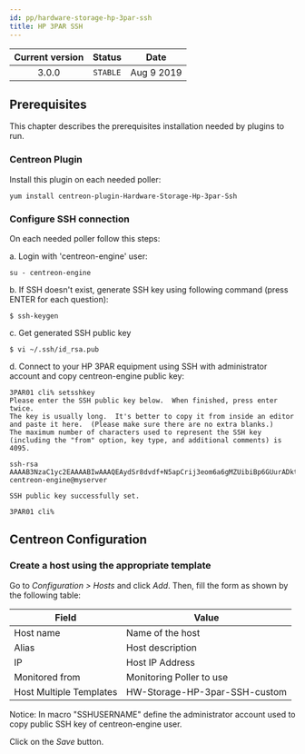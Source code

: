 ```yaml
---
id: pp/hardware-storage-hp-3par-ssh
title: HP 3PAR SSH
---
```


| Current version | Status | Date |
| :-: | :-: | :-: |
| 3.0.0 | `STABLE` | Aug  9 2019 |

## Prerequisites
This chapter describes the prerequisites installation needed by plugins
to run.

### Centreon Plugin
Install this plugin on each needed poller:

    yum install centreon-plugin-Hardware-Storage-Hp-3par-Ssh

### Configure SSH connection
On each needed poller follow this steps:

a. Login with 'centreon-engine' user:

    su - centreon-engine

b. If SSH doesn't exist, generate SSH key using following command (press ENTER for each question):

    $ ssh-keygen

c. Get generated SSH public key

    $ vi ~/.ssh/id_rsa.pub

d. Connect to your HP 3PAR equipment using SSH with administrator account and copy centreon-engine public key:

    3PAR01 cli% setsshkey
    Please enter the SSH public key below.  When finished, press enter twice.
    The key is usually long.  It's better to copy it from inside an editor
    and paste it here.  (Please make sure there are no extra blanks.)
    The maximum number of characters used to represent the SSH key
    (including the "from" option, key type, and additional comments) is 4095.

    ssh-rsa AAAAB3NzaC1yc2EAAAABIwAAAQEAydSr8dvdf+N5apCrij3eom6a6gMZUibiBp6GUurADktPtm1jBdbZ2GVhnwiaeUqiwgxsBSjiGCKRlpIN/zBzM59li4k+fbhyO7SzXfB3IV3ueSVKlrVljyHQL6GqUjj9opxCg8jyKerCx6iTyqUvIJ4zmhaJXQAzxQFE7YLiuaaNN9ylH1z9ebuMZZKUh0gpXNT3ID4Ea+In5CAoPopwF50EdAIZ4QkS1EibhI9Lar8GqXMyHTNR/ZapvZ/KpI3lhduLT5OJ2QMbBzVrQFKXiLbYnU2AASYyFsQQC+7YASFwIEQ6D3sp0Wg8G1Dw/jmM01CsqthTm7j1Mw070OuJSw== centreon-engine@myserver
    
    SSH public key successfully set.
    
    3PAR01 cli%

## Centreon Configuration
### Create a host using the appropriate template
Go to *Configuration &gt; Hosts* and click *Add*. Then, fill the form as
shown by the following table:

| Field                   | Value                              |
|-------------------------|------------------------------------|
| Host name               | Name of the host                   |
| Alias                   | Host description                   |
| IP                      | Host IP Address                    |
| Monitored from          | Monitoring Poller to use           |
| Host Multiple Templates | HW-Storage-HP-3par-SSH-custom |

Notice: In macro "SSHUSERNAME" define the administrator account used to copy public SSH key of centreon-engine user.

Click on the *Save* button.

